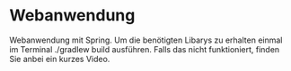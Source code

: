 # Webanwendung
Webanwendung mit Spring. Um die benötigten Libarys zu erhalten einmal im Terminal ./gradlew build ausführen.
Falls das nicht funktioniert, finden Sie anbei ein kurzes Video.

